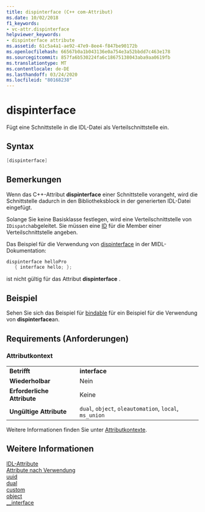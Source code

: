```yaml
---
title: dispinterface (C++ com-Attribut)
ms.date: 10/02/2018
f1_keywords:
- vc-attr.dispinterface
helpviewer_keywords:
- dispinterface attribute
ms.assetid: 61c5a4a1-ae92-47e9-8ee4-f847be90172b
ms.openlocfilehash: 66567b0a1b043136e0a754e3a52bbdd7c463e178
ms.sourcegitcommit: 857fa6b530224fa6c18675138043aba9aa0619fb
ms.translationtype: MT
ms.contentlocale: de-DE
ms.lasthandoff: 03/24/2020
ms.locfileid: "80168238"
---
```

# <a name="dispinterface"></a>dispinterface

Fügt eine Schnittstelle in die IDL-Datei als Verteilschnittstelle ein.

## <a name="syntax"></a>Syntax

```cpp
[dispinterface]
```

## <a name="remarks"></a>Bemerkungen

Wenn das C++-Attribut **dispinterface** einer Schnittstelle vorangeht, wird die Schnittstelle dadurch in den Bibliotheksblock in der generierten IDL-Datei eingefügt.

Solange Sie keine Basisklasse festlegen, wird eine Verteilschnittstelle von `IDispatch`abgeleitet. Sie müssen eine [ID](id.md) für die Member einer Verteilschnittstelle angeben.

Das Beispiel für die Verwendung von [dispinterface](/windows/win32/Midl/dispinterface) in der MIDL-Dokumentation:

```cpp
dispinterface helloPro
   { interface hello; };
```

ist nicht gültig für das Attribut **dispinterface** .

## <a name="example"></a>Beispiel

Sehen Sie sich das Beispiel für [bindable](bindable.md) für ein Beispiel für die Verwendung von **dispinterface**an.

## <a name="requirements"></a>Requirements (Anforderungen)

### <a name="attribute-context"></a>Attributkontext

|||
|-|-|
|**Betrifft**|**interface**|
|**Wiederholbar**|Nein|
|**Erforderliche Attribute**|Keine|
|**Ungültige Attribute**|`dual`, `object`, `oleautomation`, `local`, `ms_union`|

Weitere Informationen finden Sie unter [Attributkontexte](cpp-attributes-com-net.md#contexts).

## <a name="see-also"></a>Weitere Informationen

[IDL-Attribute](idl-attributes.md)<br/>
[Attribute nach Verwendung](attributes-by-usage.md)<br/>
[uuid](uuid-cpp-attributes.md)<br/>
[dual](dual.md)<br/>
[custom](custom-cpp.md)<br/>
[object](object-cpp.md)<br/>
[__interface](../../cpp/interface.md)
